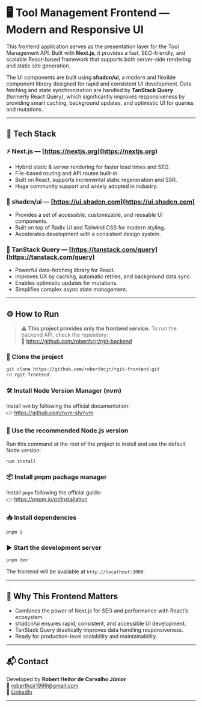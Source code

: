 # 🖥️ Tool Management Frontend — Modern and Responsive UI

This frontend application serves as the presentation layer for the Tool Management API. Built with **Next.js**, it provides a fast, SEO-friendly, and scalable React-based framework that supports both server-side rendering and static site generation.

The UI components are built using **shadcn/ui**, a modern and flexible component library designed for rapid and consistent UI development. Data fetching and state synchronization are handled by **TanStack Query** (formerly React Query), which significantly improves responsiveness by providing smart caching, background updates, and optimistic UI for queries and mutations.

---

## 🚀 Tech Stack

### ⚡ Next.js — [https://nextjs.org](https://nextjs.org)
- Hybrid static & server rendering for faster load times and SEO.
- File-based routing and API routes built-in.
- Built on React, supports incremental static regeneration and SSR.
- Huge community support and widely adopted in industry.

### 🧩 shadcn/ui — [https://ui.shadcn.com](https://ui.shadcn.com)
- Provides a set of accessible, customizable, and reusable UI components.
- Built on top of Radix UI and Tailwind CSS for modern styling.
- Accelerates development with a consistent design system.

### 🔄 TanStack Query — [https://tanstack.com/query](https://tanstack.com/query)
- Powerful data-fetching library for React.
- Improves UX by caching, automatic retries, and background data sync.
- Enables optimistic updates for mutations.
- Simplifies complex async state management.

---

## ⚙️ How to Run

> ⚠️ **This project provides only the frontend service.** To run the backend API, check the repository:  
> 🔗 https://github.com/roberthcjr/rgit-backend

### 🔁 Clone the project

```bash
git clone https://github.com/roberthcjr/rgit-frontend.git
cd rgit-frontend
```

### 🛠 Install Node Version Manager (nvm)

Install `nvm` by following the official documentation:  
👉 https://github.com/nvm-sh/nvm

### 🔧 Use the recommended Node.js version

Run this command at the root of the project to install and use the default Node version:

```bash
nvm install
```

### 📦 Install pnpm package manager

Install `pnpm` following the official guide:  
👉 https://pnpm.io/pt/installation

### 📥 Install dependencies

```bash
pnpm i
```

### ▶️ Start the development server

```bash
pnpm dev
```

The frontend will be available at `http://localhost:3000`.

---

## 💼 Why This Frontend Matters

- Combines the power of Next.js for SEO and performance with React’s ecosystem.
- shadcn/ui ensures rapid, consistent, and accessible UI development.
- TanStack Query drastically improves data handling responsiveness.
- Ready for production-level scalability and maintainability.

---

## 📬 Contact

Developed by **Robert Heitor de Carvalho Júnior**  
📧 roberthcjr1999@gmail.com  
🔗 [LinkedIn](www.linkedin.com/in/robert-heitor-de-carvalho)

---
